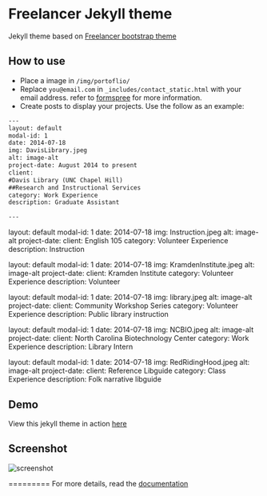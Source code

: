 Freelancer Jekyll theme
=========================

Jekyll theme based on [Freelancer bootstrap theme ](http://startbootstrap.com/templates/freelancer/)

## How to use
 - Place a image in `/img/portoflio/`
 - Replace `you@email.com` in `_includes/contact_static.html` with your email address. refer to [formspree](http://formspree.io/) for more information.
 - Create posts to display your projects. Use the follow as an example:
```txt
---
layout: default
modal-id: 1
date: 2014-07-18
img: DavisLibrary.jpeg
alt: image-alt
project-date: August 2014 to present
client: 
#Davis Library (UNC Chapel Hill)
##Research and Instructional Services
category: Work Experience
description: Graduate Assistant

---
```
layout: default
modal-id: 1
date: 2014-07-18
img: Instruction.jpeg
alt: image-alt
project-date: 
client: English 105
category: Volunteer Experience
description: Instruction

layout: default
modal-id: 1
date: 2014-07-18
img: KramdenInstitute.jpeg
alt: image-alt
project-date: 
client: Kramden Institute
category: Volunteer Experience
description: Volunteer

layout: default
modal-id: 1
date: 2014-07-18
img: library.jpeg
alt: image-alt
project-date: 
client: Community Workshop Series
category: Volunteer Experience
description: Public library instruction

layout: default
modal-id: 1
date: 2014-07-18
img: NCBIO.jpeg
alt: image-alt
project-date: 
client: North Carolina Biotechnology Center
category: Work Experience
description: Library Intern

layout: default
modal-id: 1
date: 2014-07-18
img: RedRidingHood.jpeg
alt: image-alt
project-date: 
client: Reference Libguide
category: Class Experience
description: Folk narrative libguide

## Demo
View this jekyll theme in action [here](https://jeromelachaud.github.io/freelancer-theme)

## Screenshot
![screenshot](https://raw.githubusercontent.com/jeromelachaud/freelancer-theme/master/screenshot.png)

=========
For more details, read the [documentation](http://jekyllrb.com/)
